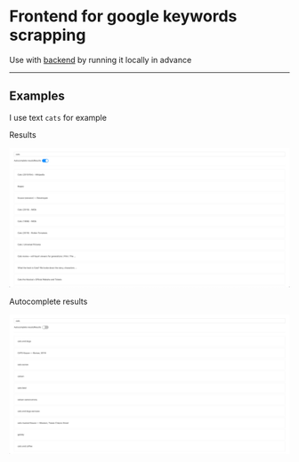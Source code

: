 # Frontend for google keywords scrapping

Use with [backend](https://github.com/kamtim/simple-keyword-scrapper)
by running it locally in advance

___

## Examples

I use text `cats` for example

Results 

![results example](images/results.png)

Autocomplete results

![autocomplete results example](images/autocomplete.png)
